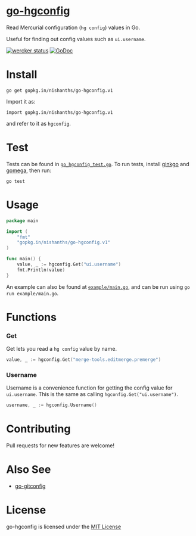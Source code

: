 # [go-hgconfig](https://github.com/nishanths/go-hgconfig)

Read Mercurial configuration (`hg config`) values in Go.

Useful for finding out config values such as `ui.username`.

[![wercker status](https://app.wercker.com/status/7c522e9a74827fe67b2f89a8746bef0e/s "wercker status")](https://app.wercker.com/project/bykey/7c522e9a74827fe67b2f89a8746bef0e)
[![GoDoc](https://godoc.org/gopkg.in/nishanths/go-hgconfig.v1?status.svg)](https://godoc.org/gopkg.in/nishanths/go-hgconfig.v1)

# Install

````
go get gopkg.in/nishanths/go-hgconfig.v1
````

Import it as:

````
import gopkg.in/nishanths/go-hgconfig.v1
````

and refer to it as `hgconfig`.

# Test

Tests can be found in [`go_hgconfig_test.go`](https://github.com/nishanths/go-hgconfig/blob/master/go_hgconfig_test.go). To run tests, install [ginkgo](https://github.com/onsi/ginkgo) and [gomega](https://github.com/onsi/gomega), then run:

````
go test
````

# Usage

````go
package main

import (
    "fmt"
    "gopkg.in/nishanths/go-hgconfig.v1"
)

func main() {
    value, _ := hgconfig.Get("ui.username")
    fmt.Println(value)
}
````

An example can also be found at [`example/main.go`](https://github.com/nishanths/go-hgconfig/blob/master/example/main.go), and can be run using `go run example/main.go`.

# Functions

### Get

Get lets you read a `hg config` value by name.

````go
value, _ := hgconfig.Get("merge-tools.editmerge.premerge")
````

### Username

Username is a convenience function for getting the config value for `ui.username`. This is the same as calling `hgconfig.Get("ui.username")`.

````go
username, _ := hgconfig.Username()
````

# Contributing

Pull requests for new features are welcome!

# Also See

* [go-gitconfig](https://github.com/tcnksm/go-gitconfig)

# License 

go-hgconfig is licensed under the [MIT License](https://github.com/nishanths/go-hgconfig/blob/master/LICENSE)
